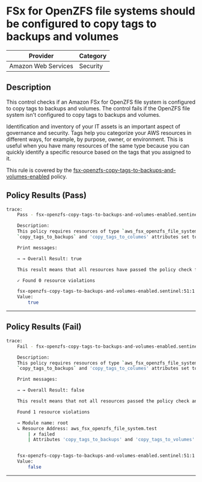 # FSx for OpenZFS file systems should be configured to copy tags to backups and volumes

| Provider            | Category  |
| ------------------- | --------  |
| Amazon Web Services |  Security |

## Description

This control checks if an Amazon FSx for OpenZFS file system is configured to copy tags to backups and volumes. The control fails if the OpenZFS file system isn't configured to copy tags to backups and volumes.

Identification and inventory of your IT assets is an important aspect of governance and security. Tags help you categorize your AWS resources in different ways, for example, by purpose, owner, or environment. This is useful when you have many resources of the same type because you can quickly identify a specific resource based on the tags that you assigned to it.

This rule is covered by the [fsx-openzfs-copy-tags-to-backups-and-volumes-enabled](../../policies/fsx-openzfs-copy-tags-to-backups-and-volumes-enabled.sentinel) policy.

## Policy Results (Pass)

```bash
trace:
    Pass - fsx-openzfs-copy-tags-to-backups-and-volumes-enabled.sentinel

    Description:
    This policy requires resources of type `aws_fsx_openzfs_file_system` have the
    `copy_tags_to_backups` and 'copy_tags_to_columes' attributes set to true.

    Print messages:

    → → Overall Result: true

    This result means that all resources have passed the policy check for the policy fsx-openzfs-copy-tags-to-backups-and-volumes-enabled.

    ✓ Found 0 resource violations

    fsx-openzfs-copy-tags-to-backups-and-volumes-enabled.sentinel:51:1 - Rule "main"
    Value:
        true
```

---

## Policy Results (Fail)

```bash
trace:
    Fail - fsx-openzfs-copy-tags-to-backups-and-volumes-enabled.sentinel

    Description:
    This policy requires resources of type `aws_fsx_openzfs_file_system` have the
    `copy_tags_to_backups` and 'copy_tags_to_columes' attributes set to true.

    Print messages:

    → → Overall Result: false

    This result means that not all resources passed the policy check and the protected behavior is not allowed for the policy fsx-openzfs-copy-tags-to-backups-and-volumes-enabled.

    Found 1 resource violations

    → Module name: root
    ↳ Resource Address: aws_fsx_openzfs_file_system.test
        | ✗ failed
        | Attributes 'copy_tags_to_backups' and 'copy_tags_to_volumes' must be true for 'aws_fsx_openzfs_file_system' resources. Refer to https://docs.aws.amazon.com/securityhub/latest/userguide/fsx-controls.html#fsx-1 for more details.


    fsx-openzfs-copy-tags-to-backups-and-volumes-enabled.sentinel:51:1 - Rule "main"
    Value:
        false
```

---
